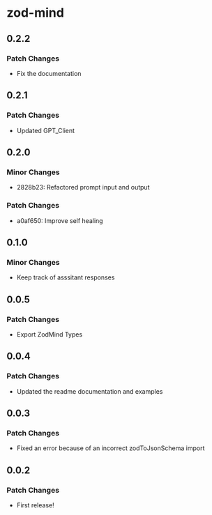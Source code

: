 # zod-mind

## 0.2.2

### Patch Changes

- Fix the documentation

## 0.2.1

### Patch Changes

- Updated GPT_Client

## 0.2.0

### Minor Changes

- 2828b23: Refactored prompt input and output

### Patch Changes

- a0af650: Improve self healing

## 0.1.0

### Minor Changes

- Keep track of asssitant responses

## 0.0.5

### Patch Changes

- Export ZodMind Types

## 0.0.4

### Patch Changes

- Updated the readme documentation and examples

## 0.0.3

### Patch Changes

- Fixed an error because of an incorrect zodToJsonSchema import

## 0.0.2

### Patch Changes

- First release!
